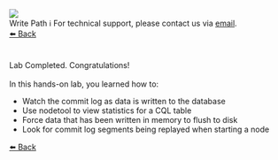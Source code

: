 <!-- TOP -->
<div class="top">
  <img class="scenario-academy-logo" src="https://datastax-academy.github.io/katapod-shared-assets/images/ds-academy-2023.svg" />
  <div class="scenario-title-section">
    <span class="scenario-title">Write Path</span>
    <span class="scenario-subtitle">ℹ️ For technical support, please contact us via <a href="mailto:acadamy@datastax.com">email</a>.</span> 
  </div>
</div>

<!-- NAVIGATION -->
<div id="navigation-top" class="navigation-top">
 <a href='command:katapod.loadPage?[{"step":"step2"}]'
   class="btn btn-dark navigation-top-left">⬅️ Back
 </a>
</div>

<!-- CONTENT -->
<main>
    <br/><br/>
    <div class="container px-4 py-2">
      <div class="row g-4 py-2 row-cols-1 row-cols-lg-1">
        <div class="feature col div-choice">
          <div class="scenario-completed">Lab Completed. Congratulations!</div>
          <br/>
          <div class="scenario-objectives">In this hands-on lab, you learned how to:</div>
            <ul>
              <li><span class="scenario-objective">Watch the commit log as data is written to the database</span></li>
              <li><span class="scenario-objective">Use nodetool to view statistics for a CQL table</span></li>
              <li><span class="scenario-objective">Force data that has been written in memory to flush to disk</span></li>
              <li><span class="scenario-objective">Look for commit log segments being replayed when starting a node</span></li>
            </ul>
        </div>
      </div>
    </div>
</main>

<!-- NAVIGATION -->
<div id="navigation-bottom" class="navigation-bottom">
 <a href='command:katapod.loadPage?[{"step":"step2"}]'
   class="btn btn-dark navigation-bottom-left">⬅️ Back
 </a>
</div>
<br/>